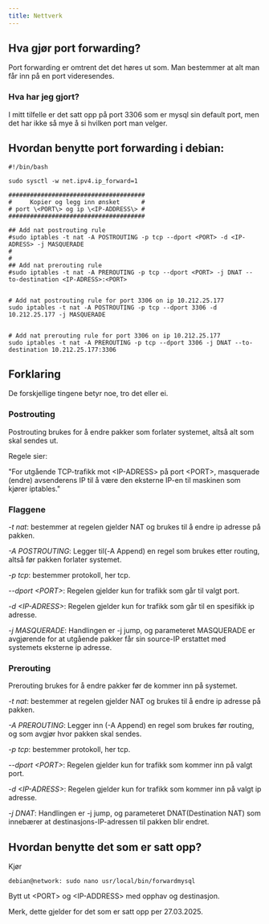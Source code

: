 ```yaml
---
title: Nettverk
---
```

## Hva gjør port forwarding?

Port forwarding er omtrent det det høres ut som.
Man bestemmer at alt man får inn på en port videresendes.

### Hva har jeg gjort?

I mitt tilfelle er det satt opp på port 3306 som er mysql sin default port, men 
det har ikke så mye å si hvilken port man velger.



## Hvordan benytte port forwarding i debian:

```
#!/bin/bash

sudo sysctl -w net.ipv4.ip_forward=1

######################################
#     Kopier og legg inn ønsket      #
# port \<PORT\> og ip \<IP-ADDRESS\> #
######################################

## Add nat postrouting rule
#sudo iptables -t nat -A POSTROUTING -p tcp --dport <PORT> -d <IP-ADRESS> -j MASQUERADE
#
#
## Add nat prerouting rule
#sudo iptables -t nat -A PREROUTING -p tcp --dport <PORT> -j DNAT --to-destination <IP-ADRESS>:<PORT>


# Add nat postrouting rule for port 3306 on ip 10.212.25.177
sudo iptables -t nat -A POSTROUTING -p tcp --dport 3306 -d 10.212.25.177 -j MASQUERADE


# Add nat prerouting rule for port 3306 on ip 10.212.25.177
sudo iptables -t nat -A PREROUTING -p tcp --dport 3306 -j DNAT --to-destination 10.212.25.177:3306
```


## Forklaring
De forskjellige tingene betyr noe, tro det eller ei.

### Postrouting
Postrouting brukes for å endre pakker som forlater systemet, altså alt som skal sendes ut.

Regele sier:

"For utgående TCP-trafikk mot \<IP-ADRESS\> på port \<PORT\>, masquerade (endre) avsenderens IP til å være den eksterne IP-en til maskinen som kjører iptables."

### Flaggene

*-t nat*: bestemmer at regelen gjelder NAT og brukes til å endre ip adresse på pakken.

*-A POSTROUTING*: Legger til(-A Append) en regel som brukes etter routing, altså før pakken forlater systemet.

*-p tcp*: bestemmer protokoll, her tcp.

*--dport \<PORT\>*: Regelen gjelder kun for trafikk som går til valgt port.

*-d \<IP-ADRESS\>*: Regelen gjelder kun for trafikk som går til en spesifikk ip adresse.

*-j MASQUERADE*: Handlingen er -j jump, og parameteret MASQUERADE er avgjørende for at utgående pakker får sin source-IP erstattet med systemets eksterne ip adresse.

### Prerouting
Prerouting brukes for å endre pakker før de kommer inn på systemet.

*-t nat*: bestemmer at regelen gjelder NAT og brukes til å endre ip adresse på pakken.

*-A PREROUTING*: Legger inn (-A Append) en regel som brukes før routing, og som avgjør hvor pakken skal sendes.

*-p tcp*: bestemmer protokoll, her tcp.

*--dport \<PORT\>*: Regelen gjelder kun for trafikk som kommer inn på valgt port.

*-d \<IP-ADRESS\>*: Regelen gjelder kun for trafikk som kommer inn på valgt ip adresse.

*-j DNAT*: Handlingen er -j jump, og parameteret DNAT(Destination NAT) som innebærer at destinasjons-IP-adressen til pakken blir endret.


## Hvordan benytte det som er satt opp?
Kjør
```
debian@network: sudo nano usr/local/bin/forwardmysql
```

Bytt ut \<PORT\> og \<IP-ADDRESS\> med opphav og destinasjon.


Merk, dette gjelder for det som er satt opp per 27.03.2025.

